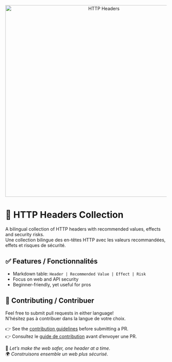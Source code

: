 <p align="center">
  <img src="https://drive.google.com/uc?export=view&id=174C6LdbsdRFRCh7TB8ujYbUNyZeqwqol" alt="HTTP Headers" width="600"/>
</p>


# 🔐 HTTP Headers Collection

A bilingual collection of HTTP headers with recommended values, effects and security risks.<br>
Une collection bilingue des en-têtes HTTP avec les valeurs recommandées, effets et risques de sécurité.

## ✅ Features / Fonctionnalités

- Markdown table: `Header | Recommended Value | Effect | Risk`
- Focus on web and API security
- Beginner-friendly, yet useful for pros

## 🤝 Contributing / Contribuer

Feel free to submit pull requests in either language!<br>
N'hésitez pas à contribuer dans la langue de votre choix.

👉 See the [contribution guidelines](CONTRIBUTING.md) before submitting a PR.<br>
👉 Consultez le [guide de contribution](CONTRIBUTING.md) avant d’envoyer une PR.

🌟 *Let’s make the web safer, one header at a time.*<br>
🌍 *Construisons ensemble un web plus sécurisé.*

